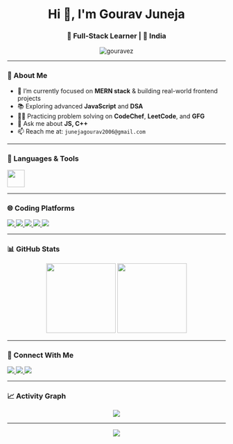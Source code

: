 <h1 align="center">Hi 👋, I'm Gourav Juneja</h1>
<h3 align="center">🚀 Full-Stack Learner | 📍 India</h3>

<p align="center">
  <img src="https://komarev.com/ghpvc/?username=gouravez&label=Profile%20views&color=0e75b6&style=flat" alt="gouravez" />
</p>

---

### 🔭 About Me

- 🎯 I’m currently focused on **MERN stack** & building real-world frontend projects
- 📚 Exploring advanced **JavaScript** and **DSA**
- 🧑‍💻 Practicing problem solving on **CodeChef**, **LeetCode**, and **GFG**
- 💬 Ask me about **JS, C++**
- 📫 Reach me at: `junejagourav2006@gmail.com`

---

### 🧰 Languages & Tools

<div align="left">
  <img src="https://skillicons.dev/icons?i=cpp,html,css,js,react,nodejs,tailwind,vscode,github" height="40" />
</div>

---

### 🌐 Coding Platforms

<div align="left">
  <a href="https://leetcode.com/u/junejagourav2006/" target="_blank">
    <img src="https://img.shields.io/badge/LeetCode-FFA116?style=for-the-badge&logo=leetcode&logoColor=black" />
  </a>
  <a href="https://www.codechef.com/users/gourav50" target="_blank">
    <img src="https://img.shields.io/badge/CodeChef-5B4638?style=for-the-badge&logo=codechef" />
  </a>
  <a href="https://auth.geeksforgeeks.org/user/junejagounf8n/" target="_blank">
    <img src="https://img.shields.io/badge/GFG-2F8D46?style=for-the-badge&logo=geeksforgeeks&logoColor=white" />
  </a>
  <a href="https://codeforces.com/profile/junejagourav45" target="_blank">
    <img src="https://img.shields.io/badge/Codeforces-1F8ACB?style=for-the-badge&logo=codeforces" />
  </a>
  <a href="https://www.hackerrank.com/profile/junejagourav2006" target="_blank">
    <img src="https://img.shields.io/badge/HackerRank-2EC866?style=for-the-badge&logo=hackerrank&logoColor=white" />
  </a>
</div>

---

### 📊 GitHub Stats

<div align="center">
  <img src="https://github-readme-stats.vercel.app/api?username=gouravez&show_icons=true&theme=midnight-purple&hide_border=true&border_radius=10" height="160" />
  <img src="https://streak-stats.demolab.com?user=gouravez&theme=nightowl&hide_border=true&border_radius=10" height="160" />
</div>

---

### 🤝 Connect With Me

<p align="left">
  <a href="https://linkedin.com/in/gourav45" target="_blank">
    <img src="https://img.shields.io/badge/LinkedIn-blue?style=flat-square&logo=linkedin&logoColor=white" />
  </a>
  <a href="https://instagram.com/_gourav_juneja_" target="_blank">
    <img src="https://img.shields.io/badge/Instagram-purple?style=flat-square&logo=instagram" />
  </a>
  <a href="mailto:junejagourav2006@gmail.com" target="_blank">
    <img src="https://img.shields.io/badge/Gmail-red?style=flat-square&logo=gmail&logoColor=white" />
  </a>
</p>

---

### 📈 Activity Graph

<div align="center">
  <img src="https://github-readme-activity-graph.vercel.app/graph?username=gouravez&theme=react-dark&area=true&hide_border=true&radius=12" />
</div>

---

<div align="center">
  <img src="https://repository-images.githubusercontent.com/228240003/fa382e00-1bd2-11eb-992b-34d211d11cc2" />
</div>
